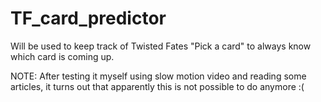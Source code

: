 # TF_card_predictor

Will be used to keep track of Twisted Fates "Pick a card" to always know which card is coming up.



NOTE: After testing it myself using slow motion video and reading some articles, it turns out that apparently this is not possible to do anymore :(